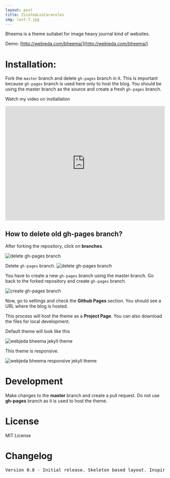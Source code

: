 ```yaml
---
layout: post
title: ZicoteaLosCaracoles
img: lost-7.jpg
---
```


Bheema is a theme suitabel for image heavy journal kind of websites.

Demo: [http://webjeda.com/bheema/](http://webjeda.com/bheema/)


# Installation:
Fork the ``master`` branch and delete ``gh-pages`` branch in it. This is important because ``gh-pages`` branch is used here only to host the blog. You should be using the master branch as the source and create a fresh ``gh-pages`` branch.

Watch my video on instlallation
<iframe width="100%" height="360" src="https://www.youtube.com/embed/T2nx6tj-ZH4?rel=0" frameborder="0" allowfullscreen></iframe>

## How to delete old **gh-pages** branch?
After forking the repository, click on **branches**.

![delete gh-pages branch](https://blog.webjeda.com/images/delete-github-branch.png)

Delete ``gh-pages`` branch.
![delete gh-pages branch](https://blog.webjeda.com/images/delete-github-branch-2.png)

You have to create a new ``gh-pages`` branch using the master branch. Go back to the forked repository and create ``gh-pages`` branch.

![create gh-pages branch](https://blog.webjeda.com/images/create-gh-pages-branch.JPG)

Now, go to settings and check the **Github Pages** section. You should see a URL where the blog is hosted.

This process will host the theme as a **Project Page**. You can also download the files for local development.

Default theme will look like this

![webjeda bheema jekyll theme]({{site.baseurl}}/img/bheema-jekyll-theme.png)

This theme is responsive.

![webjeda bheema responsive jekyll theme]({{site.baseurl}}/img/bheema-jekyll-responsive-theme-screenshot.png)


# Development
Make changes to the **master** branch and create a pull request. Do not use **gh-pages** branch as it is used to host the theme.


# License
MIT License

# Changelog
<pre>
Version 0.8 - Initial release. Skeleton based layout. Inspired by TheVerge.
</pre>
